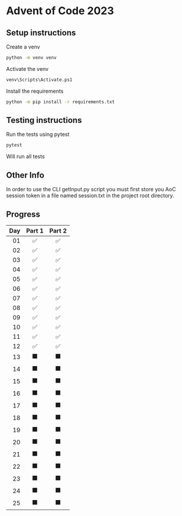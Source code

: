 # Advent of Code 2023

## Setup instructions
Create a venv
```cmd
python -m venv venv
```
Activate the venv
```cmd
venv\Scripts\Activate.ps1
```
Install the requirements
```cmd
python -m pip install -r requirements.txt
```

## Testing instructions
Run the tests using pytest
```cmd
pytest
```
Will run all tests

## Other Info
In order to use the CLI getInput.py script you must first store you AoC session token in a file named session.txt in the project root directory.

## Progress

|Day|Part 1|Part 2|
|--:|:----:|:----:|
| 01|  ✅  |  ✅  |
| 02|  ✅  |  ✅  |
| 03|  ✅  |  ✅  |
| 04|  ✅  |  ✅  |
| 05|  ✅  |  ✅  |
| 06|  ✅  |  ✅  |
| 07|  ✅  |  ✅  |
| 08|  ✅  |  ✅  |
| 09|  ✅  |  ✅  |
| 10|  ✅  |  ✅  |
| 11|  ✅  |  ✅  |
| 12|  ✅  |  ✅  |
| 13|  ⬛  |  ⬛  |
| 14|  ⬛  |  ⬛  |
| 15|  ⬛  |  ⬛  |
| 16|  ⬛  |  ⬛  |
| 17|  ⬛  |  ⬛  |
| 18|  ⬛  |  ⬛  |
| 19|  ⬛  |  ⬛  |
| 20|  ⬛  |  ⬛  |
| 21|  ⬛  |  ⬛  |
| 22|  ⬛  |  ⬛  |
| 23|  ⬛  |  ⬛  |
| 24|  ⬛  |  ⬛  |
| 25|  ⬛  |  ⬛  |
